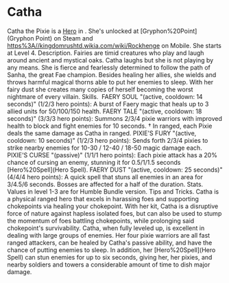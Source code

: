 # Catha

Catha the Pixie is a [Hero](Hero) in . She's unlocked at [Gryphon%20Point](Gryphon Point) on Steam and [https%3A//kingdomrushtd.wikia.com/wiki/Rockhenge](Rockhenge) on Mobile. She starts at Level 4.
Description.
Fairies are timid creatures who play and laugh around ancient and mystical oaks. Catha laughs but she is not playing by any means. She is fierce and fearlessly determined to follow the path of Sanha, the great Fae champion. Besides healing her allies, she wields and throws harmful magical thorns able to put her enemies to sleep. With her fairy dust she creates many copies of herself becoming the worst nightmare of every villain.
Skills.
 FAERY SOUL "(active, cooldown: 14 seconds)" (1/2/3 hero points):
 A burst of Faery magic that heals up to 3 allied units for 50/100/150 health.
 FAERY TALE "(active, cooldown: 18 seconds)" (3/3/3 hero points):
 Summons 2/3/4 pixie warriors with improved health to block and fight enemies for 10 seconds.
† In ranged, each Pixie deals the same damage as Catha in ranged.
 PIXIE'S FURY "(active, cooldown: 10 seconds)" (1/2/3 hero points):
 Sends forth 2/3/4 pixies to strike nearby enemies for 10-30 / 12-40 / 18-50 magic damage each.
 PIXIE'S CURSE "(passive)" (1/1/1 hero points):
 Each pixie attack has a 20% chance of cursing an enemy, stunning it for 0.5/1/1.5 seconds
[Hero%20Spell](Hero Spell).
 FAERY DUST "(active, cooldown: 25 seconds)" (4/4/4 hero points):
 A quick spell that stuns all enemies in an area for 3/4.5/6 seconds. Bosses are affected for a half of the duration.
Stats.
Values in level 1-3 are for Humble Bundle version.
Tips and Tricks.
Catha is a physical ranged hero that excels in harassing foes and supporting chokepoints via healing your chokepoint. With her kit, Catha is a disruptive force of nature against hapless isolated foes, but can also be used to stump the momentum of foes battling chokepoints, while prolonging said chokepoint's survivability.
Catha, when fully leveled up, is excellent in dealing with large groups of enemies. Her four pixie warriors are all fast ranged attackers, can be healed by Catha's passive ability, and have the chance of putting enemies to sleep. In addition, her [Hero%20Spell](Hero Spell) can stun enemies for up to six seconds, giving her, her pixies, and nearby soldiers and towers a considerable amount of time to dish major damage.